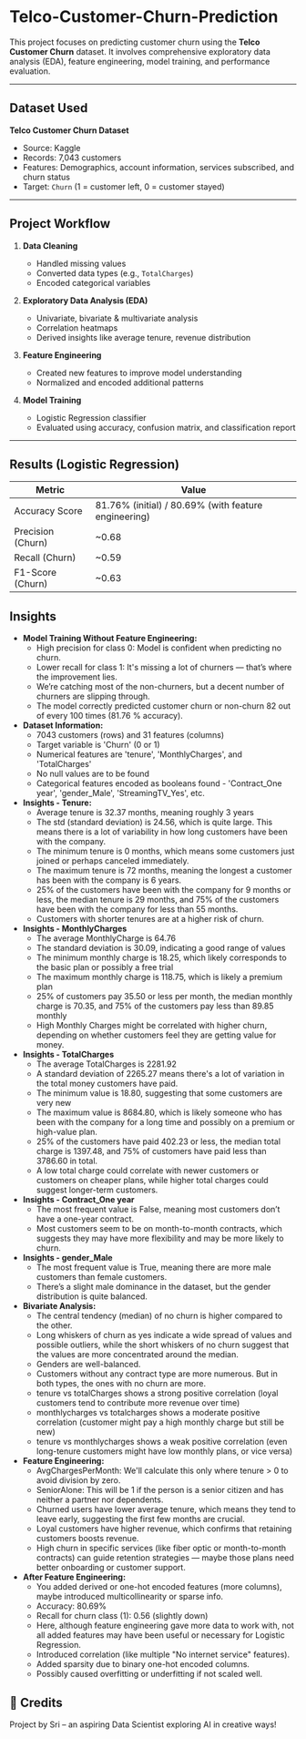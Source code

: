 # Telco-Customer-Churn-Prediction
This project focuses on predicting customer churn using the **Telco Customer Churn** dataset. It involves comprehensive exploratory data analysis (EDA), feature engineering, model training, and performance evaluation.

---

## Dataset Used

**Telco Customer Churn Dataset**  
- Source: Kaggle  
- Records: 7,043 customers  
- Features: Demographics, account information, services subscribed, and churn status  
- Target: `Churn` (1 = customer left, 0 = customer stayed)

---

## Project Workflow

1. **Data Cleaning**  
   - Handled missing values  
   - Converted data types (e.g., `TotalCharges`)  
   - Encoded categorical variables  

2. **Exploratory Data Analysis (EDA)**  
   - Univariate, bivariate & multivariate analysis  
   - Correlation heatmaps  
   - Derived insights like average tenure, revenue distribution

3. **Feature Engineering**  
   - Created new features to improve model understanding  
   - Normalized and encoded additional patterns  

4. **Model Training**  
   - Logistic Regression classifier  
   - Evaluated using accuracy, confusion matrix, and classification report

---

## Results (Logistic Regression)

| Metric            | Value |
|-------------------|-------|
| Accuracy Score    | 81.76% (initial) / 80.69% (with feature engineering) |
| Precision (Churn) | ~0.68 |
| Recall (Churn)    | ~0.59 |
| F1-Score (Churn)  | ~0.63 |


## Insights

- **Model Training Without Feature Engineering:**
  - High precision for class 0: Model is confident when predicting no churn.
  - Lower recall for class 1: It's missing a lot of churners — that’s where the improvement lies.
  - We’re catching most of the non-churners, but a decent number of churners are slipping through.
  - The model correctly predicted customer churn or non-churn 82 out of every 100 times (81.76 % accuracy).
- **Dataset Information:**
  - 7043 customers (rows) and 31 features (columns)
  - Target variable is 'Churn' (0 or 1)
  - Numerical features are 'tenure', 'MonthlyCharges', and 'TotalCharges'
  - No null values are to be found
  - Categorical features encoded as booleans found - 'Contract_One year', 'gender_Male', 'StreamingTV_Yes', etc.
- **Insights - Tenure:**
  - Average tenure is 32.37 months, meaning roughly 3 years
  - The std (standard deviation) is 24.56, which is quite large. This means there is a lot of variability in how long customers have been with the company.
  - The minimum tenure is 0 months, which means some customers just joined or perhaps canceled immediately.
  - The maximum tenure is 72 months, meaning the longest a customer has been with the company is 6 years.
  - 25% of the customers have been with the company for 9 months or less, the median tenure is 29 months, and 75% of the customers have been with the company for less than 55 months.
  - Customers with shorter tenures are at a higher risk of churn.
- **Insights - MonthlyCharges**
  - The average MonthlyCharge is 64.76
  - The standard deviation is 30.09, indicating a good range of values
  - The minimum monthly charge is 18.25, which likely corresponds to the basic plan or possibly a free trial
  - The maximum monthly charge is 118.75, which is likely a premium plan
  - 25% of customers pay 35.50 or less per month, the median monthly charge is 70.35, and 75% of the customers pay less than 89.85 monthly
  - High Monthly Charges might be correlated with higher churn, depending on whether customers feel they are getting value for money.
- **Insights - TotalCharges**
  - The average TotalCharges is 2281.92
  - A standard deviation of 2265.27 means there's a lot of variation in the total money customers have paid.
  - The minimum value is 18.80, suggesting that some customers are very new
  - The maximum value is 8684.80, which is likely someone who has been with the company for a long time and possibly on a premium or high-value plan.
  - 25% of the customers have paid 402.23 or less, the median total charge is 1397.48, and 75% of customers have paid less than 3786.60 in total.
  - A low total charge could correlate with newer customers or customers on cheaper plans, while higher total charges could suggest longer-term customers.
- **Insights - Contract_One year**
  - The most frequent value is False, meaning most customers don’t have a one-year contract.
  - Most customers seem to be on month-to-month contracts, which suggests they may have more flexibility and may be more likely to churn.
- **Insights - gender_Male**
  - The most frequent value is True, meaning there are more male customers than female customers.
  - There’s a slight male dominance in the dataset, but the gender distribution is quite balanced.
- **Bivariate Analysis:**
  - The central tendency (median) of no churn is higher compared to the other.
  - Long whiskers of churn as yes indicate a wide spread of values and possible outliers, while the short whiskers of no churn suggest that the values are more concentrated around the median.
  - Genders are well-balanced.
  - Customers without any contract type are more numerous. But in both types, the ones with no churn are more.
  - tenure vs totalCharges shows a strong positive correlation (loyal customers tend to contribute more revenue over time)
  - monthlycharges vs totalcharges shows a moderate positive correlation (customer might pay a high monthly charge but still be new)
  - tenure vs monthlycharges shows a weak positive correlation (even long-tenure customers might have low monthly plans, or vice versa)
- **Feature Engineering:**
  - AvgChargesPerMonth: We'll calculate this only where tenure > 0 to avoid division by zero.
  - SeniorAlone: This will be 1 if the person is a senior citizen and has neither a partner nor dependents.
  - Churned users have lower average tenure, which means they tend to leave early, suggesting the first few months are crucial.
  - Loyal customers have higher revenue, which confirms that retaining customers boosts revenue.
  - High churn in specific services (like fiber optic or month-to-month contracts) can guide retention strategies — maybe those plans need better onboarding or customer support.
- **After Feature Engineering:**
  - You added derived or one-hot encoded features (more columns), maybe introduced multicollinearity or sparse info.
  - Accuracy: 80.69%
  - Recall for churn class (1): 0.56 (slightly down)
  - Here, although feature engineering gave more data to work with, not all added features may have been useful or necessary for Logistic Regression. 
  - Introduced correlation (like multiple "No internet service" features).
  - Added sparsity due to binary one-hot encoded columns.
  - Possibly caused overfitting or underfitting if not scaled well.

## 🙌 Credits
Project by Sri – an aspiring Data Scientist exploring AI in creative ways!
